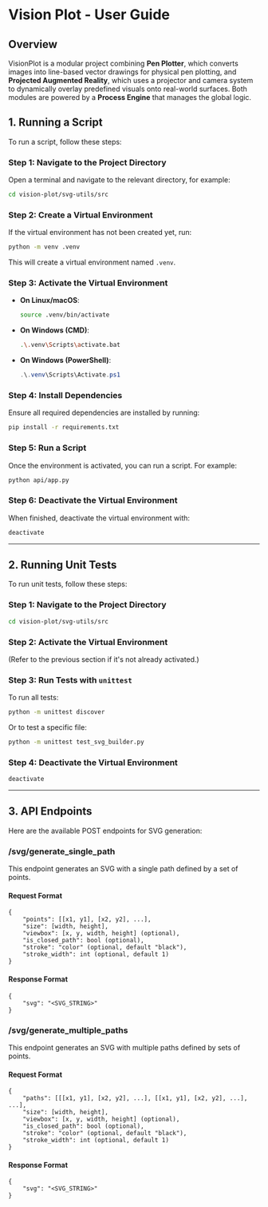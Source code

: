 # **Vision Plot - User Guide**

## **Overview**

VisionPlot is a modular project combining **Pen Plotter**, which converts images into line-based vector drawings for physical pen plotting, and **Projected Augmented Reality**, which uses a projector and camera system to dynamically overlay predefined visuals onto real-world surfaces. Both modules are powered by a **Process Engine** that manages the global logic.

## **1. Running a Script**

To run a script, follow these steps:

### **Step 1: Navigate to the Project Directory**

Open a terminal and navigate to the relevant directory, for example:

```bash
cd vision-plot/svg-utils/src
```

### **Step 2: Create a Virtual Environment**

If the virtual environment has not been created yet, run:

```bash
python -m venv .venv
```

This will create a virtual environment named `.venv`.

### **Step 3: Activate the Virtual Environment**

- **On Linux/macOS**:

  ```bash
  source .venv/bin/activate
  ```

- **On Windows (CMD)**:

  ```bash
  .\.venv\Scripts\activate.bat
  ```

- **On Windows (PowerShell)**:
  ```powershell
  .\.venv\Scripts\Activate.ps1
  ```

### **Step 4: Install Dependencies**

Ensure all required dependencies are installed by running:

```bash
pip install -r requirements.txt
```

### **Step 5: Run a Script**

Once the environment is activated, you can run a script. For example:

```bash
python api/app.py
```

### **Step 6: Deactivate the Virtual Environment**

When finished, deactivate the virtual environment with:

```bash
deactivate
```

---

## **2. Running Unit Tests**

To run unit tests, follow these steps:

### **Step 1: Navigate to the Project Directory**

```bash
cd vision-plot/svg-utils/src
```

### **Step 2: Activate the Virtual Environment**

(Refer to the previous section if it's not already activated.)

### **Step 3: Run Tests with `unittest`**

To run all tests:

```bash
python -m unittest discover
```

Or to test a specific file:

```bash
python -m unittest test_svg_builder.py
```

### **Step 4: Deactivate the Virtual Environment**

```bash
deactivate
```

---

## **3. API Endpoints**

Here are the available POST endpoints for SVG generation:

### **/svg/generate_single_path**

This endpoint generates an SVG with a single path defined by a set of points.

#### **Request Format**

```
{
    "points": [[x1, y1], [x2, y2], ...],
    "size": [width, height],
    "viewbox": [x, y, width, height] (optional),
    "is_closed_path": bool (optional),
    "stroke": "color" (optional, default "black"),
    "stroke_width": int (optional, default 1)
}
```

#### **Response Format**

```
{
    "svg": "<SVG_STRING>"
}
```

### **/svg/generate_multiple_paths**

This endpoint generates an SVG with multiple paths defined by sets of points.

#### **Request Format**

```
{
    "paths": [[[x1, y1], [x2, y2], ...], [[x1, y1], [x2, y2], ...], ...],
    "size": [width, height],
    "viewbox": [x, y, width, height] (optional),
    "is_closed_path": bool (optional),
    "stroke": "color" (optional, default "black"),
    "stroke_width": int (optional, default 1)
}
```

#### **Response Format**

```
{
    "svg": "<SVG_STRING>"
}
```
